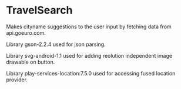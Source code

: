 # TravelSearch

Makes cityname suggestions to the user input by fetching data from api.goeuro.com.

Library gson-2.2.4 used for json parsing.

Library svg-android-1.1 used for adding reolution independent image drawable on button.

Library play-services-location:7.5.0 used for accessing fused location provider.

